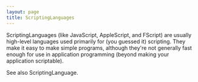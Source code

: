 ```yaml
---
layout: page
title: ScriptingLanguages
---
```




ScriptingLanguages (like JavaScript, AppleScript, and FScript) are usually high-level languages used primarily for (you guessed it) scripting. They make it easy to make simple programs, although they're not generally fast enough for use in application programming (beyond making your application scriptable).

See also ScriptingLanguage.


